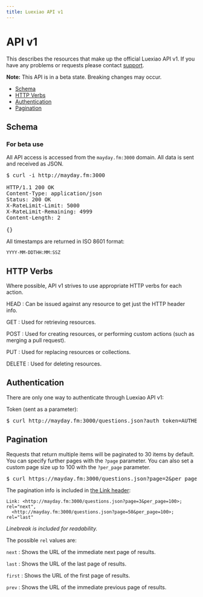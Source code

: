 ```yaml
---
title: Luexiao API v1
---
```


# API v1

This describes the resources that make up the official Luexiao API v1. If
you have any problems or requests please contact
[support](mailto:vvdpzz@gmail.com?subject=APIv1).

**Note:** This API is in a beta state. Breaking changes may occur.

* <a href="#schema">Schema</a>
* <a href="#http-verbs">HTTP Verbs</a>
* <a href="#authentication">Authentication</a>
* <a href="#pagination">Pagination</a>

## Schema

### For beta use
All API access is accessed from the `mayday.fm:3000`
domain.  All data is sent and received as JSON.

<pre class="terminal">
$ curl -i http://mayday.fm:3000

HTTP/1.1 200 OK
Content-Type: application/json
Status: 200 OK
X-RateLimit-Limit: 5000
X-RateLimit-Remaining: 4999
Content-Length: 2

{}
</pre>

All timestamps are returned in ISO 8601 format:

    YYYY-MM-DDTHH:MM:SSZ

## HTTP Verbs

Where possible, API v1 strives to use appropriate HTTP verbs for each
action.

HEAD
: Can be issued against any resource to get just the HTTP header info.

GET
: Used for retrieving resources.

POST
: Used for creating resources, or performing custom actions (such as
merging a pull request).

PUT
: Used for replacing resources or collections.

DELETE
: Used for deleting resources.

## Authentication

There are only one way to authenticate through Luexiao API v1:

Token (sent as a parameter):

<pre class="terminal">
$ curl http://mayday.fm:3000/questions.json?auth_token=AUTHENTICATION_TOKEN
</pre>

## Pagination

Requests that return multiple items will be paginated to 30 items by
default.  You can specify further pages with the `?page` parameter.  You
can also set a custom page size up to 100 with the `?per_page` parameter.

<pre class="terminal">
$ curl https://mayday.fm:3000/questions.json?page=2&per_page=100
</pre>

The pagination info is included in [the Link header](http://www.w3.org/Protocols/9707-link-header.html):

    Link: <http://mayday.fm:3000/questions.json?page=3&per_page=100>; rel="next",
      <http://mayday.fm:3000/questions.json?page=50&per_page=100>; rel="last"

_Linebreak is included for readability._

The possible `rel` values are:

`next`
: Shows the URL of the immediate next page of results.

`last`
: Shows the URL of the last page of results.

`first`
: Shows the URL of the first page of results.

`prev`
: Shows the URL of the immediate previous page of results.